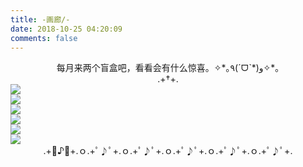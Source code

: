 ```yaml
---
title: -画廊/-
date: 2018-10-25 04:20:09
comments: false
---
```

<center>每月来两个盲盒吧，看看会有什么惊喜。✧*｡٩(ˊᗜˋ*)و✧*｡ </center>
<center>
	.+†+.</center>
<div class="gallery-page">
	<div class="img-list">
		<div class="img-column">
			<a href="https://tva1.sinaimg.cn/large/008i3skNly1gsdejebhovj31400u03zg.jpg" target="_Blank" name="妙蛙种子"><img src="https://tva1.sinaimg.cn/large/008i3skNly1gsdejebhovj31400u03zg.jpg"></a>
		</div>
		<div class="img-column">
			<a href="https://tva1.sinaimg.cn/large/008i3skNly1gsdej6xhe5j31400u0jse.jpg" target="_Blank" name="
			环游世界罗小黑-埃及"><img src="https://tva1.sinaimg.cn/large/008i3skNly1gsdej6xhe5j31400u0jse.jpg"></a>
		</div>
		<div class="img-column">
			<a href="https://tva1.sinaimg.cn/large/008i3skNly1gsdej2qx7qj31400u0q3z.jpg" target="_Blank" name="
			生日派对-糖果小皇"><img src="https://tva1.sinaimg.cn/large/008i3skNly1gsdej2qx7qj31400u0q3z.jpg"></a>
		</div>	
	</div>
	<div class="img-list">
		<div class="img-column">
			<a href="https://tva1.sinaimg.cn/large/008i3skNly1gsfpxe5aovj31400u0ab4.jpg" target="_Blank" name="屋檐系列-洛竹"><img src="https://tva1.sinaimg.cn/large/008i3skNly1gsfpxe5aovj31400u0ab4.jpg"></a>
		</div>
		<div class="img-column">
			<a href="https://tva1.sinaimg.cn/large/008i3skNly1gsfpxaegd2j31400u0my6.jpg" target="_Blank" name="
			环游世界-比丢"><img src="https://tva1.sinaimg.cn/large/008i3skNly1gsfpxaegd2j31400u0my6.jpg"></a>
		</div>
		<div class="img-column">
			<a href="https://tva1.sinaimg.cn/large/008i3skNly1gsfpx5kkgej31400u0401.jpg" target="_Blank" name="
			舞台剧-外婆小皇"><img src="https://tva1.sinaimg.cn/large/008i3skNly1gsfpx5kkgej31400u0401.jpg"></a>
		</div>	
	</div>
</div>
<center>.+ﾟ♪ﾟ+.ｏ.+ﾟ♪ﾟ+.ｏ.+ﾟ♪ﾟ+.ｏ.+ﾟ♪ﾟ+.ｏ.+ﾟ♪ﾟ+.ｏ.+ﾟ♪ﾟ+.</center>
